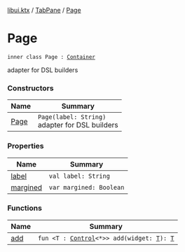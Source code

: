 [libui.ktx](../../README.md) / [TabPane](../README.md) / [Page](README.md)

# Page

`inner class Page : `[`Container`](../../-container/README.md)

adapter for DSL builders

### Constructors

| Name | Summary |
|---|---|
| [Page](-page.md) | `Page(label: String)`<br>adapter for DSL builders |

### Properties

| Name | Summary |
|---|---|
| [label](label.md) | `val label: String` |
| [margined](margined.md) | `var margined: Boolean` |

### Functions

| Name | Summary |
|---|---|
| [add](add.md) | `fun <T : `[`Control`](../../-control/README.md)`<*>> add(widget: `[`T`](add.md#T)`): `[`T`](add.md#T) |
